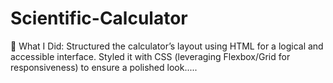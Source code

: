# Scientific-Calculator
🔧 What I Did:  Structured the calculator’s layout using HTML for a logical and accessible interface. Styled it with CSS (leveraging Flexbox/Grid for responsiveness) to ensure a polished look.....
